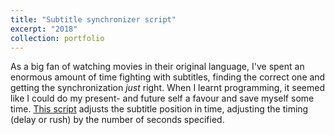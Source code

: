 ```yaml
---
title: "Subtitle synchronizer script"
excerpt: "2018"
collection: portfolio
---
```


As a big fan of watching movies in their original language, I've spent an enormous amount of time fighting with subtitles, finding the correct one and getting the synchronization *just* right. When I learnt programming, it seemed like I could do my present- and future self a favour and save myself some time. [This script](https://github.com/anebz/progex/tree/master/Adjust%20subtitles%20script) adjusts the subtitle position in time, adjusting the timing (delay or rush) by the number of seconds specified.

